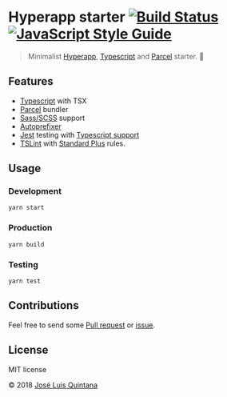 # Hyperapp starter [![Build Status](https://travis-ci.org/joseluisq/hyperapp-starter.svg?branch=master)](https://travis-ci.org/joseluisq/hyperapp-starter) [![JavaScript Style Guide](https://img.shields.io/badge/code_style-standard-brightgreen.svg)](https://standardjs.com)

> Minimalist [Hyperapp](https://hyperapp.js.org), [Typescript](https://www.typescriptlang.org/) and [Parcel](https://en.parceljs.org) starter. :tada:

## Features

- [Typescript](https://www.typescriptlang.org/) with TSX
- [Parcel](https://github.com/parcel-bundler/parcel) bundler
- [Sass/SCSS](https://github.com/sass/node-sass) support
- [Autoprefixer](https://github.com/postcss/autoprefixer)
- [Jest](http://jestjs.io/) testing with [Typescript support](https://github.com/kulshekhar/ts-jest)
- [TSLint](https://github.com/palantir/tslint) with [Standard Plus](https://github.com/joseluisq/tslint-config-standard-plus) rules.

## Usage

### Development

```
yarn start
```

### Production

```
yarn build
```

### Testing

```
yarn test
```

## Contributions

Feel free to send some [Pull request](https://github.com/joseluisq/hyperapp-starter/pulls) or [issue](https://github.com/joseluisq/hyperapp-starter/issues).

## License
MIT license

© 2018 [José Luis Quintana](http://git.io/joseluisq)

